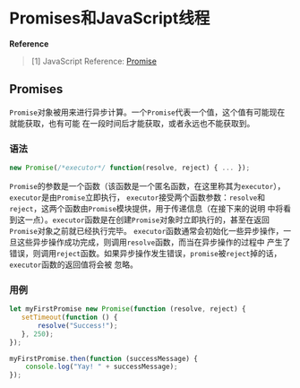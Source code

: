 # Promises和JavaScript线程

**Reference**
> [1] JavaScript Reference: [Promise](https://developer.mozilla.org/en-US/docs/Web/JavaScript/Reference/Global_Objects/Promise)

## Promises

`Promise`对象被用来进行异步计算。一个`Promise`代表一个值，这个值有可能现在就能获取，也有可能
在一段时间后才能获取，或者永远也不能获取到。

### 语法
```js
new Promise(/*executor*/ function(resolve, reject) { ... });
```
`Promise`的参数是一个函数（该函数是一个匿名函数，在这里称其为`executor`），`executor`是由`Promise`立即执行，
`executor`接受两个函数参数：`resolve`和`reject`，这两个函数由`Promise`模块提供，用于传递信息（在接下来的说明
中将看到这一点）。`executor`函数是在创建`Promise`对象时立即执行的，甚至在返回`Promise`对象之前就已经执行完毕。
`executor`函数通常会初始化一些异步操作，一旦这些异步操作成功完成，则调用`resolve`函数，而当在异步操作的过程中
产生了错误，则调用`reject`函数。如果异步操作发生错误，`promise`被`reject`掉的话，`executor`函数的返回值将会被
忽略。

### 用例
```js
let myFirstPromise new Promise(function (resolve, reject) {
   setTimeout(function () {
       resolve("Success!");
   }, 250);
});

myFirstPromise.then(function (successMessage) {
    console.log("Yay! " + successMessage);
});
```













